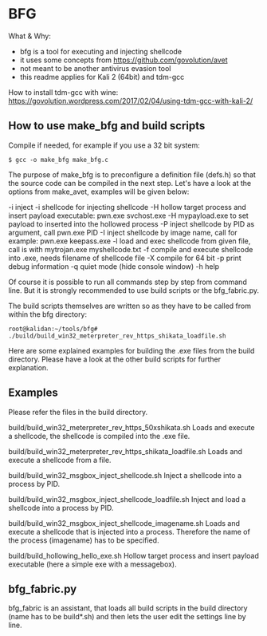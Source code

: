 BFG
===

What & Why:
- bfg is a tool for executing and injecting shellcode
- it uses some concepts from https://github.com/govolution/avet
- not meant to be another antivirus evasion tool
- this readme applies for Kali 2 (64bit) and tdm-gcc

How to install tdm-gcc with wine:
https://govolution.wordpress.com/2017/02/04/using-tdm-gcc-with-kali-2/


How to use make_bfg and build scripts
-------------------------------------
Compile if needed, for example if you use a 32 bit system:
```
$ gcc -o make_bfg make_bfg.c
```

The purpose of make_bfg is to preconfigure a definition file (defs.h) so that the source code can be compiled in the next step. Let's have a look at the options from make_avet, examples will be given below:

-i inject
	-i shellcode for injecting shellcode
-H hollow target process and insert payload executable: pwn.exe svchost.exe
	-H mypayload.exe to set payload to inserted into the hollowed process
-P inject shellcode by PID as argument, call pwn.exe PID
-I inject shellcode by image name, call for example: pwn.exe keepass.exe
-l load and exec shellcode from given file, call is with mytrojan.exe myshellcode.txt
-f compile and execute shellcode into .exe, needs filename of shellcode file
-X compile for 64 bit
-p print debug information
-q quiet mode (hide console window)
-h help

Of course it is possible to run all commands step by step from command line. But it is strongly recommended to use build scripts or the bfg_fabric.py.

The build scripts themselves are written so as they have to be called from within the bfg directory:
```
root@kalidan:~/tools/bfg# ./build/build_win32_meterpreter_rev_https_shikata_loadfile.sh 
```

Here are some explained examples for building the .exe files from the build directory. Please have a look at the other build scripts for further explanation.


Examples
--------
Please refer the files in the build directory.

build/build_win32_meterpreter_rev_https_50xshikata.sh
Loads and execute a shellcode, the shellcode is compiled into the .exe file.

build/build_win32_meterpreter_rev_https_shikata_loadfile.sh 
Loads and execute a shellcode from a file.

build/build_win32_msgbox_inject_shellcode.sh
Inject a shellcode into a process by PID.

build/build_win32_msgbox_inject_shellcode_loadfile.sh
Inject and load a shellcode into a process by PID.

build/build_win32_msgbox_inject_shellcode_imagename.sh
Loads and execute a shellcode that is injected into a process. Therefore the name of the process (imagename) has to be specified.

build/build_hollowing_hello_exe.sh
Hollow target process and insert payload executable (here a simple exe with a messagebox).

bfg_fabric.py
-------------
bfg_fabric is an assistant, that loads all build scripts in the build directory (name has to be build*.sh) and then lets the user edit the settings line by line.
